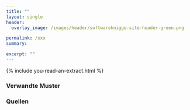 ```yaml
---
title: ""
layout: single
header:
  overlay_image: /images/header/softwareknigge-site-header-green.png

permalink: /xxx
summary:

excerpt: ""
---
```

{% include you-read-an-extract.html %}


### Verwandte Muster


### Quellen
